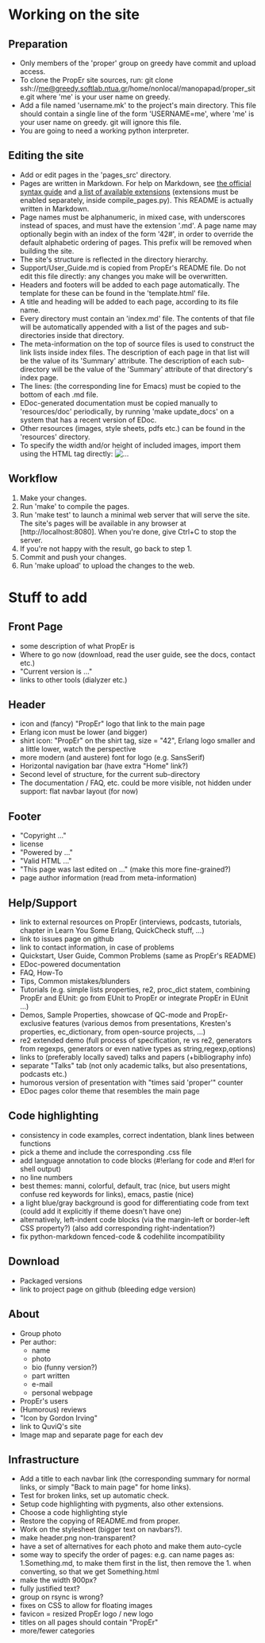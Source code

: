 Working on the site
===================

Preparation
-----------

*   Only members of the 'proper' group on greedy have commit and upload access.
*   To clone the PropEr site sources, run:
	git clone ssh://me@greedy.softlab.ntua.gr/home/nonlocal/manopapad/proper_site.git
    where 'me' is your user name on greedy.
*   Add a file named 'username.mk' to the project's main directory. This file
    should contain a single line of the form 'USERNAME=me', where 'me' is your
    user name on greedy. git will ignore this file.
*   You are going to need a working python interpreter.


Editing the site
----------------

*   Add or edit pages in the 'pages_src' directory.
*   Pages are written in Markdown. For help on Markdown, see [the official
    syntax guide][1] and [a list of available extensions][2] (extensions must be
    enabled separately, inside compile_pages.py). This README is actually
    written in Markdown.
*   Page names must be alphanumeric, in mixed case, with underscores instead of
    spaces, and must have the extension '.md'. A page name may optionally begin
    with an index of the form '42#', in order to override the default alphabetic
    ordering of pages. This prefix will be removed when building the site.
*   The site's structure is reflected in the directory hierarchy.
*   Support/User_Guide.md is copied from PropEr's README file. Do not edit this
    file directly: any changes you make will be overwritten.
*   Headers and footers will be added to each page automatically. The template
    for these can be found in the 'template.html' file.
*   A title and heading will be added to each page, according to its file name.
*   Every directory must contain an 'index.md' file. The contents of that file
    will be automatically appended with a list of the pages and sub-directories
    inside that directory.
*   The meta-information on the top of source files is used to construct the
    link lists inside index files. The description of each page in that list
    will be the value of its 'Summary' attribute. The description of each
    sub-directory will be the value of the 'Summary' attribute of that
    directory's index page.
*   The lines:
        <!-- kate: replace-tabs-save on; replace-tabs on; tab-width 8; -->
        (the corresponding line for Emacs)
    must be copied to the bottom of each .md file.
*   EDoc-generated documentation must be copied manually to 'resources/doc'
    periodically, by running 'make update_docs' on a system that has a recent
    version of EDoc.
*   Other resources (images, style sheets, pdfs etc.) can be found in the
    'resources' directory.
*   To specify the width and/or height of included images, import them using
    the HTML tag directly:
        <img src="..." alt="..." title="..." width="..." height="..." />

[1]: http://daringfireball.net/projects/markdown/
[2]: http://www.freewisdom.org/projects/python-markdown/Available_Extensions


Workflow
--------

1.  Make your changes.
2.  Run 'make' to compile the pages.
3.  Run 'make test' to launch a minimal web server that will serve the site. The
    site's pages will be available in any browser at [http://localhost:8080].
    When you're done, give Ctrl+C to stop the server.
4.  If you're not happy with the result, go back to step 1.
5.  Commit and push your changes.
6.  Run 'make upload' to upload the changes to the web.


Stuff to add
============

Front Page
----------

*   some description of what PropEr is
*   Where to go now (download, read the user guide, see the docs, contact etc.)
*   "Current version is ..."
*   links to other tools (dialyzer etc.)


Header
------

*   icon and (fancy) "PropEr" logo that link to the main page
*   Erlang icon must be lower (and bigger)
*   shirt icon: "PropEr" on the shirt tag, size = "42", Erlang logo smaller and
    a little lower, watch the perspective
*   more modern (and austere) font for logo (e.g. SansSerif)
*   Horizontal navigation bar (have extra "Home" link?)
*   Second level of structure, for the current sub-directory
*   The documentation / FAQ, etc. could be more visible, not hidden under
    support: flat navbar layout (for now)


Footer
------

*   "Copyright ..."
*   license
*   "Powered by ..."
*   "Valid HTML ..."
*   "This page was last edited on ..." (make this more fine-grained?)
*   page author information (read from meta-information)


Help/Support
------------

*   link to external resources on PropEr (interviews, podcasts, tutorials,
    chapter in Learn You Some Erlang, QuickCheck stuff, ...)
*   link to issues page on github
*   link to contact information, in case of problems
*   Quickstart, User Guide,  Common Problems (same as PropEr's README)
*   EDoc-powered documentation
*   FAQ, How-To
*   Tips, Common mistakes/blunders
*   Tutorials (e.g. simple lists properties, re2, proc_dict statem, combining
    PropEr and EUnit: go from EUnit to PropEr or integrate PropEr in EUnit ...)
*   Demos, Sample Properties, showcase of QC-mode and PropEr-exclusive features
    (various demos from presentations, Kresten's properties, ec_dictionary, from
    open-source projects, ...)
*   re2 extended demo (full process of specification, re vs re2, generators from
    regexps, generators or even native types as string,regexp,options)
*   links to (preferably locally saved) talks and papers (+bibliography info)
*   separate "Talks" tab (not only academic talks, but also presentations,
    podcasts etc.)
*   humorous version of presentation with "times said 'proper'" counter
*   EDoc pages color theme that resembles the main page


Code highlighting
-----------------

*   consistency in code examples, correct indentation, blank lines between
    functions
*   pick a theme and include the corresponding .css file
*   add language annotation to code blocks (#!erlang for code and #!erl for
    shell output)
*   no line numbers
*   best themes: manni, colorful, default, trac (nice, but users might confuse
    red keywords for links), emacs, pastie (nice)
*   a light blue/gray background is good for differentiating code from text
    (could add it explicitly if theme doesn't have one)
*   alternatively, left-indent code blocks (via the margin-left or border-left
    CSS property?) (also add corresponding right-indentation?)
*   fix python-markdown fenced-code & codehilite incompatibility


Download
--------

*   Packaged versions
*   link to project page on github (bleeding edge version)


About
-----

*   Group photo
*   Per author:
    - name
    - photo
    - bio (funny version?)
    - part written
    - e-mail
    - personal webpage
*   PropEr's users
*   (Humorous) reviews
*   "Icon by Gordon Irving"
*   link to QuviQ's site
*   Image map and separate page for each dev


Infrastructure
--------------

*   Add a title to each navbar link (the corresponding summary for normal links,
    or simply "Back to main page" for home links).
*   Test for broken links, set up automatic check.
*   Setup code highlighting with pygments, also other extensions.
*   Choose a code highlighting style
*   Restore the copying of README.md from proper.
*   Work on the stylesheet (bigger text on navbars?).
*   make header.png non-transparent?
*   have a set of alternatives for each photo and make them auto-cycle
*   some way to specify the order of pages: e.g. can name pages as:
    1.Something.md, to make them first in the list, then remove the 1. when
    converting, so that we get Something.html
*   make the width 900px?
*   fully justified text?
*   group on rsync is wrong?
*   fixes on CSS to allow for floating images
*   favicon = resized PropEr logo / new logo
*   titles on all pages should contain "PropEr"
*   more/fewer categories

<!-- kate: replace-tabs-save on; replace-tabs on; tab-width 8; -->
